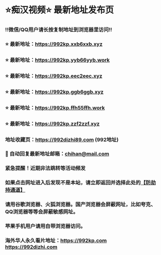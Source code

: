 # ⭐️痴汉视频⭐️ 最新地址发布页

### ‼️微信/QQ用户请长按复制地址到浏览器里访问‼️

### ⭐️ 最新地址：https://992kp.xxb6xxb.xyz

### ⭐️ 最新地址：https://992kp.yyb66yyb.work

### ⭐️ 最新地址：https://992kp.eec2eec.xyz

### ⭐️ 最新地址：https://992kp.ggb6ggb.xyz

### ⭐️ 最新地址：https://992kp.ffh55ffh.work

### ⭐️ 最新地址：https://992kp.zzf2zzf.xyz



### 地址收藏页：https://992dizhi89.com (992地址)
### 📧 自动回复最新地址邮箱：chihan@mail.com
### 紧急提醒！近期非法跳转等活动频发
### 如果点击网址进入后发现不是本站，请立即返回并选择此处的[【防劫持通道】](https://23.224.130.222:7583)
### 请用谷歌浏览器、火狐浏览器。国产浏览器会屏蔽网址，比如夸克、QQ浏览器等等会屏蔽敏感网址。
### 苹果手机用户请用自带浏览器访问。
### 海外华人永久看片地址：https://992kp.com  https://992dizhi.com
